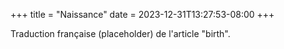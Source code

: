 +++
title = "Naissance"
date = 2023-12-31T13:27:53-08:00
+++

Traduction française (placeholder) de l'article "birth".
